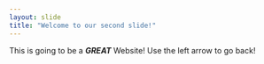 ```yaml
---
layout: slide
title: "Welcome to our second slide!"
---
```

This is going to be a _**GREAT**_ Website!
Use the left arrow to go back!
